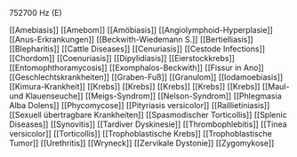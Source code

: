752700 Hz (E)

[[Amebiasis]]
[[Amebom]]
[[Amöbiasis]]
[[Angiolymphoid-Hyperplasie]]
[[Anus-Erkrankungen]]
[[Beckwith-Wiedemann S.]]
[[Bertielliasis]]
[[Blepharitis]]
[[Cattle Diseases]]
[[Cenuriasis]]
[[Cestode Infections]]
[[Chordom]]
[[Coenuriasis]]
[[Dipylidiasis]]
[[Eierstockkrebs]]
[[Entomophthoramycosis]]
[[Exomphalos-Beckwith]]
[[Fissur in Ano]]
[[Geschlechtskrankheiten]]
[[Graben-Fuß]]
[[Granulom]]
[[Iodamoebiasis]]
[[Kimura-Krankheit]]
[[Krebs]]
[[Krebs]]
[[Krebs]]
[[Krebs]]
[[Krebs]]
[[Maul- und Klauenseuche]]
[[Meigs-Syndrom]]
[[Nelson-Syndrom]]
[[Phlegmasia Alba Dolens]]
[[Phycomycose]]
[[Pityriasis versicolor]]
[[Raillietiniasis]]
[[Sexuell übertragbare Krankheiten]]
[[Spasmodischer Torticollis]]
[[Splenic Diseases]]
[[Synovitis]]
[[Tardiver Dyskinesie]]
[[Thrombophlebitis]]
[[Tinea versicolor]]
[[Torticollis]]
[[Trophoblastische Krebs]]
[[Trophoblastische Tumor]]
[[Urethritis]]
[[Wryneck]]
[[Zervikale Dystonie]]
[[Zygomykose]]